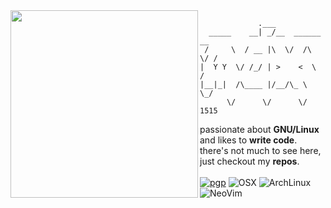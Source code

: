 <img align=left src="https://github.com/user-attachments/assets/d3990706-24e4-4f3c-bb50-7e95a334a327" width=300 />


```
             .___
  _____    __| _/__  ______  __
 /     \  / __ |\  \/  /\  \/ /
|  Y Y  \/ /_/ | >    <  \   /
|__|_|  /\____ |/__/\_ \  \_/
      \/      \/      \/ 1515
```
passionate about **GNU/Linux** and likes to **write code**.
<br/>
there's not much to see here, just checkout my **repos**.
<br/>
<br>
[![pgp](https://img.shields.io/badge/pgp-0x9BA6ADCC0F05BE4B-313131?style=flat&labelColor=545454&color=313131)](https://github.com/mdxv.gpg)
![OSX](https://badgen.net/badge/icon/OSX?icon=apple&label&color=black)
![ArchLinux](https://img.shields.io/badge/Arch%20Linux-1793D1?logo=arch-linux&logoColor=fff&color=313131&labelColor=545454)
![NeoVim](https://img.shields.io/badge/NeoVim-%2357A143.svg?&logo=neovim&logoColor=white&color=313131&labelColor=545454)
